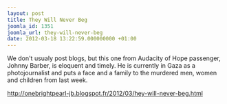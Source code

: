 ```yaml
---
layout: post
title: They Will Never Beg
joomla_id: 1351
joomla_url: they-will-never-beg
date: 2012-03-18 13:22:59.000000000 +01:00
---
```

<p>We don't usualy post blogs, but this one from Audacity of Hope passenger, Johnny Barber, is eloquent and timely. He is currently in Gaza as a photojournalist and puts a face and a family to the murdered men, women and children from last week.</p>
<p><a href="http://onebrightpearl-jb.blogspot.fr/2012/03/hey-will-never-beg.html">http://onebrightpearl-jb.blogspot.fr/2012/03/hey-will-never-beg.html</a></p>
<p> </p>
